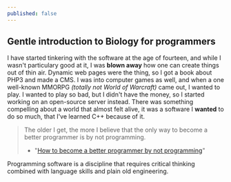 ```yaml
---
published: false
---
```



## Gentle introduction to Biology for programmers

I have started tinkering with the software at the age of fourteen, and while I wasn't particulary good at it, I was **blown away** how one can create things out of thin air. Dynamic web pages were the thing, so I got a book about PHP3 and made a CMS. I was into computer games as well, and when a one well-known MMORPG *(totally not World of Warcraft)* came out, I wanted to play. I wanted to play so bad, but I didn't have the money, so I started working on an open-source server instead. There was something compelling about a world that almost felt alive, it was a software I **wanted** to do so much, that I've learned C++ because of it.

> The older I get, the more I believe that the only way to become a better programmer is by not programming.
> - "[How to become a better programmer by not programming](http://blog.codinghorror.com/how-to-become-a-better-programmer-by-not-programming/)"

Programming software is a discipline that requires critical thinking combined with language skills and plain old engineering.
